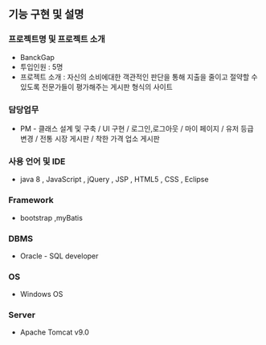 ## 기능 구현 및 설명
### 프로젝트명 및 프로젝트 소개
+ BanckGap
+ 투입인원 : 5명
+ 프로젝트 소개 : 자신의 소비에대한 객관적인 판단을 통해 지출을 줄이고 절약할 수 있도록 전문가들이 평가해주는 게시판 형식의 사이트

### 담당업무
+ PM - 클래스 설계 및 구축 / UI 구현 / 로그인,로그아웃 / 마이 페이지 / 유저 등급 변경 / 전통 시장 게시판 / 착한 가격 업소 게시판

### 사용 언어 및 IDE
+ java 8 , JavaScript , jQuery , JSP , HTML5 , CSS , Eclipse

### Framework
+ bootstrap ,myBatis

### DBMS
+ Oracle - SQL developer

### OS
+ Windows OS

### Server
+ Apache Tomcat v9.0
